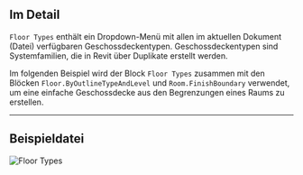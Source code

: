 ## Im Detail
`Floor Types` enthält ein Dropdown-Menü mit allen im aktuellen Dokument (Datei) verfügbaren Geschossdeckentypen. Geschossdeckentypen sind Systemfamilien, die in Revit über Duplikate erstellt werden.

Im folgenden Beispiel wird der Block `Floor Types` zusammen mit den Blöcken `Floor.ByOutlineTypeAndLevel` und `Room.FinishBoundary` verwendet, um eine einfache Geschossdecke aus den Begrenzungen eines Raums zu erstellen.
___
## Beispieldatei

![Floor Types](./DSRevitNodesUI.FloorTypes_img.jpg)
